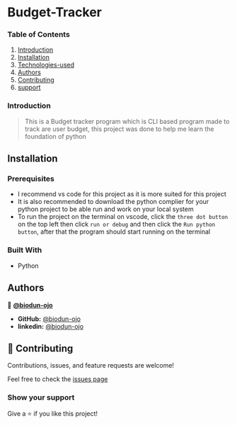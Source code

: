 # Budget-Tracker

### Table of Contents
1. [Introduction](#introduction)
2. [Installation](#installation)
3. [Technologies-used](#built-with)
5. [Authors](#authors)
6. [Contributing](#contributing)
7. [support](#show-your-support)

### Introduction
> This is a Budget tracker program which is CLI based program made to track are user budget, this project was done to help me learn the foundation of python

## Installation
### Prerequisites
- I recommend vs code for this project as it is more suited for this project
- It is also recommended to download the python complier for your python project to be able run and work on your local system
- To run the project on the terminal on vscode, click the `three dot button` on the top left then click `run or debug` and then click the `Run python button`, after that the program should start running on the terminal 


### Built With
- Python

## Authors

👤 **[@biodun-ojo](https://github.com/biodun-ojo)** <br>

- **GitHub:** [@biodun-ojo](https://github.com/biodun-ojo)
- **linkedin:** [@biodun-ojo](https://www.linkedin.com/in/abiodun-ojo-oretoluwase-74003623a/?originalSubdomain=ng)

## 🤝 Contributing

Contributions, issues, and feature requests are welcome!

Feel free to check the [issues page](https://github.com/biodun-ojo/Budget-Tracker/issues)

### Show your support

Give a ⭐️ if you like this project!